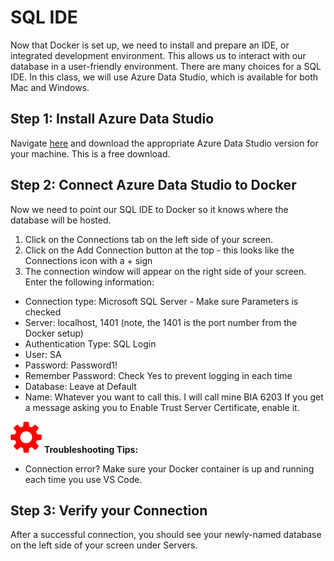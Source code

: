 SQL IDE
======
Now that Docker is set up, we need to install and prepare an IDE, or integrated development environment. This allows us to interact with our database in a user-friendly environment.
There are many choices for a SQL IDE. In this class, we will use Azure Data Studio, which is available for both Mac and Windows.

Step 1: Install Azure Data Studio
------
Navigate [here](https://learn.microsoft.com/en-us/sql/azure-data-studio/download-azure-data-studio?view=sql-server-ver16&tabs=redhat-install%2Credhat-uninstall) and download the appropriate Azure Data Studio version for your machine. This is a free download. 


Step 2: Connect Azure Data Studio to Docker
------
Now we need to point our SQL IDE to Docker so it knows where the database will be hosted.

1. Click on the Connections tab on the left side of your screen. 
2. Click on the Add Connection button at the top - this looks like the Connections icon with a + sign
3. The connection window will appear on the right side of your screen. Enter the following information:
* Connection type: Microsoft SQL Server - Make sure Parameters is checked
* Server: localhost, 1401 (note, the 1401 is the port number from the Docker setup)
* Authentication Type: SQL Login
* User: SA
* Password: Password1!
* Remember Password: Check Yes to prevent logging in each time
* Database: Leave at Default
* Name: Whatever you want to call this. I will call mine BIA 6203
If you get a message asking you to Enable Trust Server Certificate, enable it.

<img src="https://github.com/emilyadale/ru_databases/blob/135d12de0f9101d80a140b9463da079962211a5b/Environment%20Setup/gearRed.png" width="50" height="50"> **Troubleshooting Tips:** <br>
* Connection error? Make sure your Docker container is up and running each time you use VS Code. <br>


Step 3: Verify your Connection
------
After a successful connection, you should see your newly-named database on the left side of your screen under Servers.
